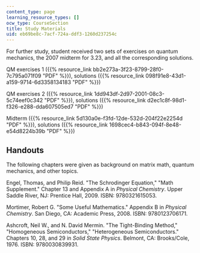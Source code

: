 ```yaml
---
content_type: page
learning_resource_types: []
ocw_type: CourseSection
title: Study Materials
uid: eb69be8c-7acf-724a-ddf3-1260d237254c
---
```


For further study, student received two sets of exercises on quantum mechanics, the 2007 midterm for 3.23, and all the corresponding solutions.

QM exercises 1 ({{% resource_link bb2e273a-3f23-8799-28f0-7c795a071f09 "PDF" %}}), solutions ({{% resource_link 098f91e8-43d1-a159-9714-6d3358134183 "PDF" %}})

QM exercises 2 ({{% resource_link 1dd943df-2d97-2001-08c3-5c74eef0c342 "PDF" %}}), solutions ({{% resource_link d2ec1c8f-98d1-f326-e288-dda607505ed7 "PDF" %}})

Midterm ({{% resource_link 5d130a0e-f3fd-12de-532d-204f22e2254d "PDF" %}}), solutions ({{% resource_link 1698cec4-b843-094f-8e48-e54d8224b39b "PDF" %}})

Handouts
--------

The following chapters were given as background on matrix math, quantum mechanics, and other topics.

Engel, Thomas, and Philip Reid. "The Schrodinger Equation," "Math Supplement." Chapter 13 and Appendix A in _Physical Chemistry_. Upper Saddle River, NJ: Prentice Hall, 2009. ISBN: 9780321615053.

Mortimer, Robert G. "Some Useful Mathematics." Appendix B in _Physical Chemistry_. San Diego, CA: Academic Press, 2008. ISBN: 9780123706171.

Ashcroft, Neil W., and N. David Mermin. "The Tight-Binding Method," "Homogeneous Semiconductors," "Heterogeneous Semiconductors." Chapters 10, 28, and 29 in _Solid State Physics_. Belmont, CA: Brooks/Cole, 1976. ISBN: 9780030839931.